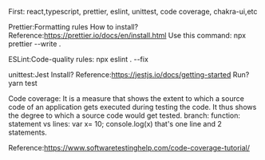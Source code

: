 First:
react,typescript, prettier, eslint, unittest, code coverage, chakra-ui,etc

Prettier:Formatting rules
How to install?
Reference:https://prettier.io/docs/en/install.html
Use this command:
npx prettier --write .

ESLint:Code-quality rules:
npx eslint . --fix

unittest:Jest
Install?
Reference:https://jestjs.io/docs/getting-started
Run? 
yarn test

Code coverage:
It is a measure that shows the extent to which a source code of an application gets executed during testing the code. It thus shows the degree to which a source code would get tested.
branch: 
function:
statement vs lines: var x= 10; console.log(x) that's one line and 2 statements.

Reference:https://www.softwaretestinghelp.com/code-coverage-tutorial/

